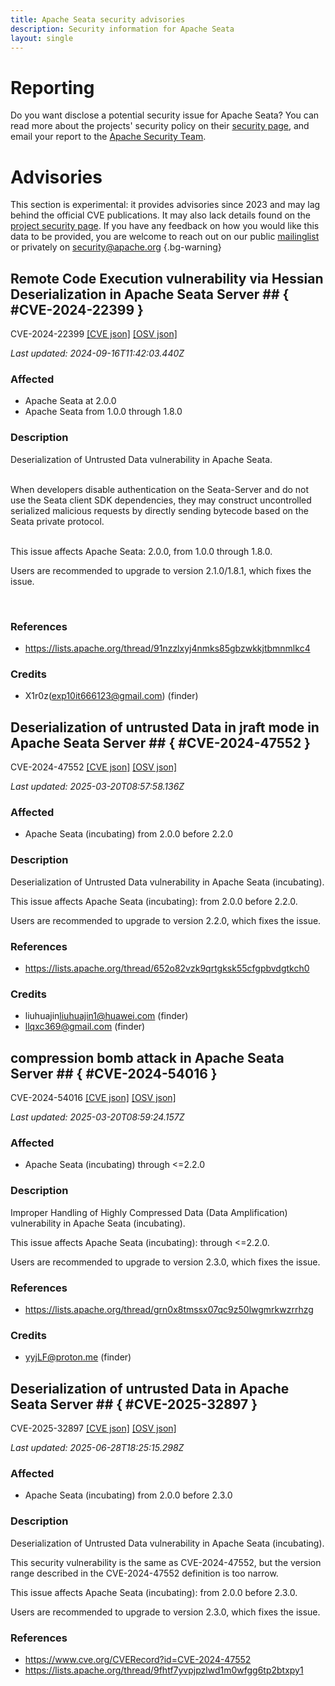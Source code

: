 ```yaml
---
title: Apache Seata security advisories
description: Security information for Apache Seata
layout: single
---
```


# Reporting

Do you want disclose a potential security issue for Apache Seata? You can read more about the projects' security policy on their [security page](https://seata.apache.org/docs/next/security/secret-key), and email your report to the [Apache Security Team](mailto:security@apache.org).

# Advisories

This section is experimental: it provides advisories since 2023 and may lag behind the official CVE publications. It may also lack details found on the [project security page](https://seata.apache.org/docs/next/security/secret-key). If you have any feedback on how you would like this data to be provided, you are welcome to reach out on our public [mailinglist](/mailinglist) or privately on [security@apache.org](mailto:security@apache.org)
{.bg-warning}

## Remote Code Execution vulnerability via Hessian Deserialization in Apache Seata Server ## { #CVE-2024-22399 }

CVE-2024-22399 [\[CVE json\]](./CVE-2024-22399.cve.json) [\[OSV json\]](./CVE-2024-22399.osv.json)



_Last updated: 2024-09-16T11:42:03.440Z_

### Affected

* Apache Seata at 2.0.0
* Apache Seata from 1.0.0 through 1.8.0


### Description

Deserialization of Untrusted Data vulnerability in Apache Seata.&nbsp;<br><br><div><div><div><div><div><p>When developers disable authentication on the Seata-Server and do not use the Seata client SDK dependencies, they may construct uncontrolled serialized malicious requests by directly sending bytecode based on the Seata private protocol.<br><br></p></div></div></div></div></div><div></div><p>This issue affects Apache Seata: 2.0.0, from 1.0.0 through 1.8.0.</p><p>Users are recommended to upgrade to version 2.1.0/1.8.1, which fixes the issue.</p><br>

### References
* https://lists.apache.org/thread/91nzzlxyj4nmks85gbzwkkjtbmnmlkc4


### Credits
* X1r0z(exp10it666123@gmail.com) (finder)


## Deserialization of untrusted Data in jraft mode in Apache Seata Server ## { #CVE-2024-47552 }

CVE-2024-47552 [\[CVE json\]](./CVE-2024-47552.cve.json) [\[OSV json\]](./CVE-2024-47552.osv.json)



_Last updated: 2025-03-20T08:57:58.136Z_

### Affected

* Apache Seata (incubating) from 2.0.0 before 2.2.0


### Description

<p>Deserialization of Untrusted Data vulnerability in Apache Seata (incubating).</p><p>This issue affects Apache Seata (incubating): from 2.0.0 before 2.2.0.</p><p>Users are recommended to upgrade to version 2.2.0, which fixes the issue.</p>

### References
* https://lists.apache.org/thread/652o82vzk9qrtgksk55cfgpbvdgtkch0


### Credits
* liuhuajin<liuhuajin1@huawei.com> (finder)
* llqxc369@gmail.com (finder)


## compression bomb attack in Apache Seata Server ## { #CVE-2024-54016 }

CVE-2024-54016 [\[CVE json\]](./CVE-2024-54016.cve.json) [\[OSV json\]](./CVE-2024-54016.osv.json)



_Last updated: 2025-03-20T08:59:24.157Z_

### Affected

* Apache Seata (incubating) through <=2.2.0


### Description

<p>Improper Handling of Highly Compressed Data (Data Amplification) vulnerability in Apache Seata (incubating).</p><p>This issue affects Apache Seata (incubating): through &lt;=2.2.0.</p><p>Users are recommended to upgrade to version 2.3.0, which fixes the issue.</p>

### References
* https://lists.apache.org/thread/grn0x8tmssx07qc9z50lwgmrkwzrrhzg


### Credits
* yyjLF@proton.me (finder)


## Deserialization of untrusted Data in Apache Seata Server ## { #CVE-2025-32897 }

CVE-2025-32897 [\[CVE json\]](./CVE-2025-32897.cve.json) [\[OSV json\]](./CVE-2025-32897.osv.json)



_Last updated: 2025-06-28T18:25:15.298Z_

### Affected

* Apache Seata (incubating) from 2.0.0 before 2.3.0


### Description

<p>Deserialization of Untrusted Data vulnerability in Apache Seata (incubating).</p><span style="background-color: rgb(255, 255, 255);">This security vulnerability is the same as CVE-2024-47552, but the version range described in the CVE-2024-47552 definition is too narrow.</span><br><p>This issue affects Apache Seata (incubating): from 2.0.0 before 2.3.0.</p><p>Users are recommended to upgrade to version 2.3.0, which fixes the issue.</p>

### References
* https://www.cve.org/CVERecord?id=CVE-2024-47552
* https://lists.apache.org/thread/9fhtf7yvpjpzlwd1m0wfgg6tp2btxpy1
